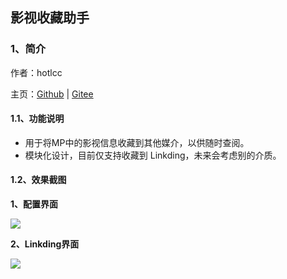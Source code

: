 ## 影视收藏助手

### 1、简介

作者：hotlcc

主页：[Github](https://github.com/hotlcc) | [Gitee](https://gitee.com/hotlcc)

#### 1.1、功能说明

- 用于将MP中的影视信息收藏到其他媒介，以供随时查阅。
- 模块化设计，目前仅支持收藏到 Linkding，未来会考虑别的介质。

#### 1.2、效果截图

**1、配置界面**

![](https://github.com/user-attachments/assets/c63b7f95-5ba1-4b5f-b606-03d56e8de69a)

**2、Linkding界面**

![](https://github.com/user-attachments/assets/36b90bee-5fb5-4848-bb77-5abecbf9f76b)
